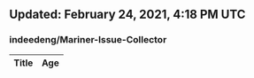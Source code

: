 ## Updated: February 24, 2021, 4:18 PM UTC


### indeedeng/Mariner-Issue-Collector
|**Title**|**Age**|
|:----|:----|